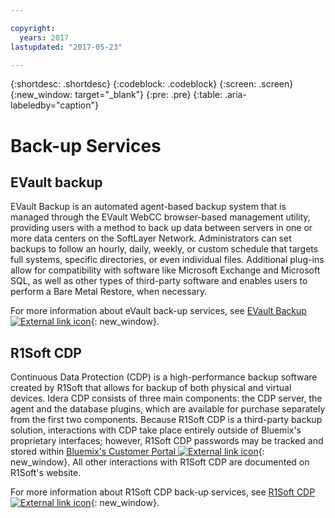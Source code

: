 ```yaml
---

copyright:
  years: 2017
lastupdated: "2017-05-23"

---
```

{:shortdesc: .shortdesc}
{:codeblock: .codeblock}
{:screen: .screen}
{:new_window: target="_blank"}
{:pre: .pre}
{:table: .aria-labeledby="caption"}

# Back-up Services

## EVault backup

EVault Backup is an automated agent-based backup system that is managed through the EVault WebCC browser-based management utility, providing users with a method to back up data between servers in one or more data centers on the SoftLayer Network.  Administrators can set backups to follow an hourly, daily, weekly, or custom schedule that targets full systems, specific directories, or even individual files.  Additional plug-ins allow for compatibility with software like Microsoft Exchange and Microsoft SQL, as well as other types of third-party software and enables users to perform a Bare Metal Restore, when necessary.

For more information about eVault back-up services, see [EVault Backup ![External link icon](../icons/launch-glyph.svg "External link icon")](https://knowledgelayer.softlayer.com/topic/evault-backup){: new_window}.

## R1Soft CDP

Continuous Data Protection (CDP) is a high-performance backup software created by R1Soft that allows for backup of both physical and virtual devices. Idera CDP consists of three main components: the CDP server, the agent and the database plugins, which are available for purchase separately from the first two components.  Because R1Soft CDP is a third-party backup solution, interactions with CDP take place entirely outside of Bluemix's proprietary interfaces; however, R1Soft CDP passwords may be tracked and stored within [Bluemix's Customer Portal ![External link icon](../icons/launch-glyph.svg "External link icon")](http://control.softlayer.com/){: new_window}.  All other interactions with R1Soft CDP are documented on R1Soft's website.

For more information about R1Soft CDP back-up services, see [R1Soft CDP ![External link icon](../icons/launch-glyph.svg "External link icon")](https://knowledgelayer.softlayer.com/topic/r1soft-cdp){: new_window}.
